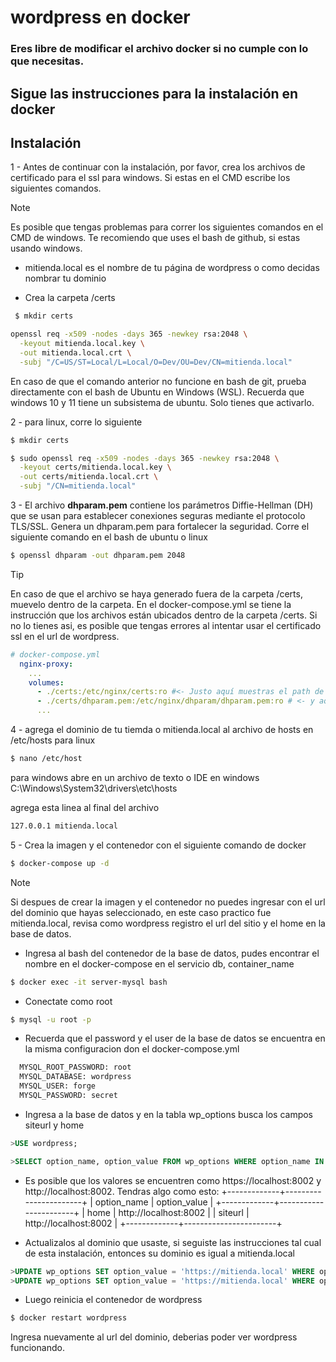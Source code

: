 # wordpress en docker

###  Eres libre de modificar el archivo docker si no cumple con lo que necesitas.

## Sigue las instrucciones para la instalación en docker

## Instalación

1 - Antes de continuar con la instalación, por favor, crea los archivos de certificado para el ssl
para windows. Si estas en el CMD escribe los siguientes comandos.

>[!NOTE]
>Es posible que tengas problemas para correr los siguientes comandos en el CMD de windows. Te recomiendo que uses el bash de github, si estas usando windows.

* mitienda.local es el nombre de tu página de wordpress o como decidas nombrar tu dominio

* Crea la carpeta /certs
```bash
 $ mkdir certs
```

```bash
openssl req -x509 -nodes -days 365 -newkey rsa:2048 \
  -keyout mitienda.local.key \
  -out mitienda.local.crt \
  -subj "/C=US/ST=Local/L=Local/O=Dev/OU=Dev/CN=mitienda.local"

```
En caso de que el comando anterior no funcione en bash de git, prueba directamente con el bash de Ubuntu en Windows (WSL). Recuerda que windows 10 y 11 tiene un subsistema de ubuntu. Solo tienes que activarlo.

2 - para linux, corre lo siguiente

```bash
$ mkdir certs

$ sudo openssl req -x509 -nodes -days 365 -newkey rsa:2048 \
  -keyout certs/mitienda.local.key \
  -out certs/mitienda.local.crt \
  -subj "/CN=mitienda.local"

```

3 - El archivo **dhparam.pem** contiene los parámetros Diffie-Hellman (DH) que se usan para establecer conexiones seguras mediante el protocolo TLS/SSL. Genera un dhparam.pem para fortalecer la seguridad. Corre el siguiente comando en el bash de ubuntu o linux

```bash
$ openssl dhparam -out dhparam.pem 2048
```

>[!TIP]
>En caso de que el archivo se haya generado fuera de la carpeta /certs, muevelo dentro de la carpeta. En el docker-compose.yml se tiene la instrucción que los archivos están ubicados dentro de la carpeta /certs. Si no lo tienes asi, es posible que tengas errores al intentar usar el certificado ssl en el url de wordpress.

```yml
# docker-compose.yml
  nginx-proxy:
    ...
    volumes:
      - ./certs:/etc/nginx/certs:ro #<- Justo aquí muestras el path de los archivos generados anteriormente
      - ./certs/dhparam.pem:/etc/nginx/dhparam/dhparam.pem:ro # <- y aquí
      ...
```

4 - agrega el dominio de tu tiemda o mitienda.local al archivo de hosts en /etc/hosts
para linux


```bash
$ nano /etc/host
```

para windows abre en un archivo de texto o IDE  en windows C:\Windows\System32\drivers\etc\hosts

agrega esta linea al final del archivo

```bash
127.0.0.1 mitienda.local
```

5 - Crea la imagen y el contenedor con el siguiente comando de docker
```bash
$ docker-compose up -d
```

>[!NOTE]
> Si despues de crear la imagen y el contenedor no puedes ingresar con el url del dominio que hayas seleccionado, en este caso practico fue mitienda.local, revisa como wordpress registro el url del sitio y el home en la base de datos.

* Ingresa al bash del contenedor de la base de datos, pudes encontrar el nombre en el docker-compose en el servicio db, container_name

```bash
$ docker exec -it server-mysql bash

```
* Conectate como root

```bash
$ mysql -u root -p
```
* Recuerda que el password y el user de la base de datos se encuentra en la misma configuracion don el docker-compose.yml
      

```bash
  MYSQL_ROOT_PASSWORD: root
  MYSQL_DATABASE: wordpress
  MYSQL_USER: forge
  MYSQL_PASSWORD: secret
```

* Ingresa a la base de datos y en la tabla wp_options busca los campos siteurl y home
```SQL
>USE wordpress;

>SELECT option_name, option_value FROM wp_options WHERE option_name IN ('siteurl', 'home');
```

* Es posible que los valores se encuentren como https://localhost:8002 y http://localhost:8002. Tendras algo como esto:
+-------------+-----------------------+
| option_name | option_value          |
+-------------+-----------------------+
| home        | http://localhost:8002 |
| siteurl     | http://localhost:8002 |
+-------------+-----------------------+

* Actualizalos al dominio que usaste, si seguiste las instrucciones tal cual de esta instalación, entonces su dominio es igual a mitienda.local

```SQL
>UPDATE wp_options SET option_value = 'https://mitienda.local' WHERE option_name = 'siteurl';
>UPDATE wp_options SET option_value = 'https://mitienda.local' WHERE option_name = 'home';

```

* Luego reinicia el contenedor de wordpress

```SQL
$ docker restart wordpress

```

Ingresa nuevamente al url del dominio, deberias poder ver wordpress funcionando.
